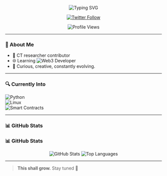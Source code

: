 <!-- Animated Typing Title -->
<p align="center">
  <img src="https://readme-typing-svg.demolab.com?font=Fira+Code&weight=700&size=20&pause=1000&color=FFD700&center=true&vCenter=true&width=500&lines=Welcome+To+My+GitHub;I+Code+Unique" alt="Typing SVG" />
</p>

<p align="center">
  <a href="https://x.com/Met_aBooy">
    <img src="https://img.shields.io/twitter/follow/Meta_Booy?style=social" alt="Twitter Follow">
  </a>
</p>


<p align="center">
  <img src="https://komarev.com/ghpvc/?username=metabooy&color=brightgreen" alt="Profile Views">
</p>

---

### 👋 About Me

- 🧠 CT researcher contributor  
- 🌐 Learning ![Web3](https://img.shields.io/badge/-Web3-black?style=flat-square&logo=web3dotjs&logoColor=white) Developer  
- 🧪 Curious, creative, constantly evolving.

---

### 🔍 Currently Into

![Python](https://img.shields.io/badge/-Python-black?style=flat-square&logo=python)  
![Linux](https://img.shields.io/badge/-Linux-black?style=flat-square&logo=linux)  
![Smart Contracts](https://img.shields.io/badge/-Smart%20Contracts-black?style=flat-square&logo=solidity)  

---

### 📊 GitHub Stats

### 📊 GitHub Stats

<p align="center">
  <img src="https://github-readme-stats.vercel.app/api?username=metabooy&show_icons=true&theme=radical" alt="GitHub Stats" />
  <img src="https://github-readme-stats.vercel.app/api/top-langs/?username=metabooy&layout=compact&theme=radical" alt="Top Languages" />
</p>


---

> **This shall grow.** Stay tuned 👀

